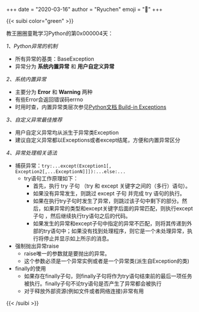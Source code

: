 +++
date = "2020-03-16"
author = "Ryuchen"
emoji = ":scroll:"
+++

{{< suibi color="green" >}}
    <p>教王圈圈童靴学习Python的第0x000004天：</p>
    <em>1、Python异常的机制</em><br/>
    <ul>
        <li>所有异常的基类：BaseException</li>
        <li>异常分为 <strong>系统内置异常</strong> 和 <strong>用户自定义异常</strong></li>
    </ul>
    <em>2、系统内置异常</em></br>
    <ul>
        <li>主要分为 <strong>Error</strong> 和 <strong>Warning</strong> 两种</li>
        <li>有些Error会返回错误码errno</li>
        <li>时用时查，内置异常类层次参见<a href="https://docs.python.org/3.8/library/exceptions.html#bltin-exceptions" target="_blank">Python文档 Build-in Exceptions</a></li>
    </ul>
    <em>3、自定义异常最佳推荐</em></br>
    <ul>
        <li>用户自定义异常均从派生于异常类Exception</li>
        <li>建议自定义异常都以Exceptions或者except结尾，方便和内置异常区分</li>
    </ul>
    <em>4、异常处理相关语法</em></br>
    <ul>
        <li>捕获异常：<code>try:...except(Exception1[, Exception2[,...ExceptionN]]]):...else:...</code>
            <ul>
                <li>try语句工作原理如下：
                    <ul>
                        <li>首先，执行 try 子句 （try 和 except 关键字之间的（多行）语句）。</li>
                        <li>如果没有异常发生，则跳过 except 子句 并完成 try 语句的执行。</li>
                        <li>如果在执行try子句时发生了异常，则跳过该子句中剩下的部分。然后，如果异常的类型和except关键字后面的异常匹配，则执行except子句 ，然后继续执行try语句之后的代码。</li>
                        <li>如果发生的异常和except子句中指定的异常不匹配，则将其传递到外部的try语句中；如果没有找到处理程序，则它是一个未处理异常，执行将停止并显示如上所示的消息。</li>
                    </ul>
                </li>
            </ul>
        </li>
        <li>强制抛出异常raise
            <ul>
                <li>raise唯一的参数就是要抛出的异常。</li>
                <li>这个参数必须是一个异常实例或者是一个异常类(派生自Exception的类)</li>
            </ul>
        </li>
        <li>finally的使用
            <ul>
                <li>如果存在finally子句，则finally子句将作为try语句结束前的最后一项任务被执行。finally子句不论try语句是否产生了异常都会被执行</li>
                <li>对于释放外部资源(例如文件或者网络连接)非常有用</li>
            </ul>
        </li>
    </ul>
{{< /suibi >}}